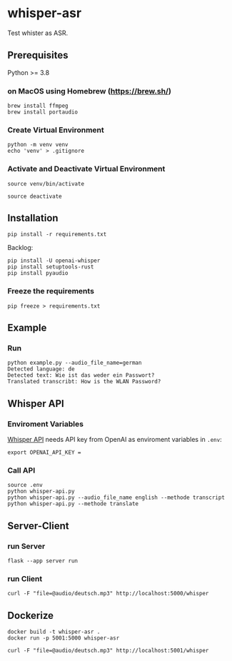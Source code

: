# whisper-asr

Test whister as ASR.

## Prerequisites

Python >= 3.8

### on MacOS using Homebrew (<https://brew.sh/>)

``` shell
brew install ffmpeg
brew install portaudio
```

### Create Virtual Environment

``` shell
python -m venv venv
echo 'venv' > .gitignore
```

### Activate and Deactivate Virtual Environment

``` shell
source venv/bin/activate
```

``` shell
source deactivate
```

## Installation

``` shell
pip install -r requirements.txt
```

Backlog:

``` shell
pip install -U openai-whisper
pip install setuptools-rust
pip install pyaudio
```

### Freeze the requirements

``` shell
pip freeze > requirements.txt
```

## Example

### Run

``` shell
python example.py --audio_file_name=german           
Detected language: de
Detected text: Wie ist das weder ein Passwort?
Translated transcribt: How is the WLAN Password?
```

## Whisper API

### Enviroment Variables

[Whisper API](https://platform.openai.com/docs/api-reference/audio) needs API key from OpenAI as enviroment variables in `.env`:

``` shell
export OPENAI_API_KEY =
```

### Call API

``` shell
source .env
python whisper-api.py
python whisper-api.py --audio_file_name english --methode transcript  
python whisper-api.py --methode translate
```

## Server-Client

### run Server

``` shell
flask --app server run
```

### run Client

``` shell
curl -F "file=@audio/deutsch.mp3" http://localhost:5000/whisper
```

## Dockerize

``` shell
docker build -t whisper-asr .
docker run -p 5001:5000 whisper-asr
```

``` shell
curl -F "file=@audio/deutsch.mp3" http://localhost:5001/whisper
```
